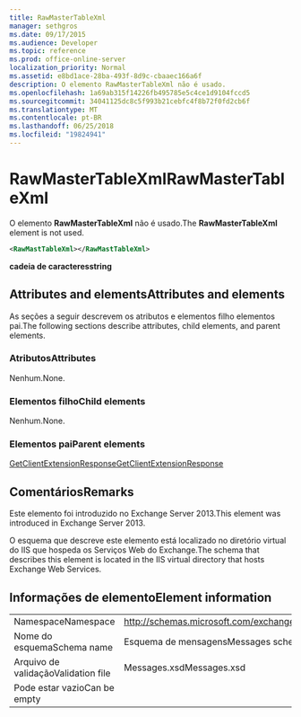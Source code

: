 ```yaml
---
title: RawMasterTableXml
manager: sethgros
ms.date: 09/17/2015
ms.audience: Developer
ms.topic: reference
ms.prod: office-online-server
localization_priority: Normal
ms.assetid: e8bd1ace-28ba-493f-8d9c-cbaaec166a6f
description: O elemento RawMasterTableXml não é usado.
ms.openlocfilehash: 1a69ab315f14226fb495785e5c4ce1d9104fccd5
ms.sourcegitcommit: 34041125dc8c5f993b21cebfc4f8b72f0fd2cb6f
ms.translationtype: MT
ms.contentlocale: pt-BR
ms.lasthandoff: 06/25/2018
ms.locfileid: "19824941"
---
```

# <a name="rawmastertablexml"></a><span data-ttu-id="e0ba4-103">RawMasterTableXml</span><span class="sxs-lookup"><span data-stu-id="e0ba4-103">RawMasterTableXml</span></span>

<span data-ttu-id="e0ba4-104">O elemento **RawMasterTableXml** não é usado.</span><span class="sxs-lookup"><span data-stu-id="e0ba4-104">The **RawMasterTableXml** element is not used.</span></span> 
  
```XML
<RawMastTableXml></RawMastTableXml>
```

 <span data-ttu-id="e0ba4-105">**cadeia de caracteres**</span><span class="sxs-lookup"><span data-stu-id="e0ba4-105">**string**</span></span>
## <a name="attributes-and-elements"></a><span data-ttu-id="e0ba4-106">Attributes and elements</span><span class="sxs-lookup"><span data-stu-id="e0ba4-106">Attributes and elements</span></span>

<span data-ttu-id="e0ba4-107">As seções a seguir descrevem os atributos e elementos filho elementos pai.</span><span class="sxs-lookup"><span data-stu-id="e0ba4-107">The following sections describe attributes, child elements, and parent elements.</span></span>
  
### <a name="attributes"></a><span data-ttu-id="e0ba4-108">Atributos</span><span class="sxs-lookup"><span data-stu-id="e0ba4-108">Attributes</span></span>

<span data-ttu-id="e0ba4-109">Nenhum.</span><span class="sxs-lookup"><span data-stu-id="e0ba4-109">None.</span></span>
  
### <a name="child-elements"></a><span data-ttu-id="e0ba4-110">Elementos filho</span><span class="sxs-lookup"><span data-stu-id="e0ba4-110">Child elements</span></span>

<span data-ttu-id="e0ba4-111">Nenhum.</span><span class="sxs-lookup"><span data-stu-id="e0ba4-111">None.</span></span>
  
### <a name="parent-elements"></a><span data-ttu-id="e0ba4-112">Elementos pai</span><span class="sxs-lookup"><span data-stu-id="e0ba4-112">Parent elements</span></span>

[<span data-ttu-id="e0ba4-113">GetClientExtensionResponse</span><span class="sxs-lookup"><span data-stu-id="e0ba4-113">GetClientExtensionResponse</span></span>](getclientextensionresponse.md)
  
## <a name="remarks"></a><span data-ttu-id="e0ba4-114">Comentários</span><span class="sxs-lookup"><span data-stu-id="e0ba4-114">Remarks</span></span>

<span data-ttu-id="e0ba4-115">Este elemento foi introduzido no Exchange Server 2013.</span><span class="sxs-lookup"><span data-stu-id="e0ba4-115">This element was introduced in Exchange Server 2013.</span></span>
  
<span data-ttu-id="e0ba4-116">O esquema que descreve este elemento está localizado no diretório virtual do IIS que hospeda os Serviços Web do Exchange.</span><span class="sxs-lookup"><span data-stu-id="e0ba4-116">The schema that describes this element is located in the IIS virtual directory that hosts Exchange Web Services.</span></span>
  
## <a name="element-information"></a><span data-ttu-id="e0ba4-117">Informações de elemento</span><span class="sxs-lookup"><span data-stu-id="e0ba4-117">Element information</span></span>

|||
|:-----|:-----|
|<span data-ttu-id="e0ba4-118">Namespace</span><span class="sxs-lookup"><span data-stu-id="e0ba4-118">Namespace</span></span>  <br/> |http://schemas.microsoft.com/exchange/services/2006/messages  <br/> |
|<span data-ttu-id="e0ba4-119">Nome do esquema</span><span class="sxs-lookup"><span data-stu-id="e0ba4-119">Schema name</span></span>  <br/> |<span data-ttu-id="e0ba4-120">Esquema de mensagens</span><span class="sxs-lookup"><span data-stu-id="e0ba4-120">Messages schema</span></span>  <br/> |
|<span data-ttu-id="e0ba4-121">Arquivo de validação</span><span class="sxs-lookup"><span data-stu-id="e0ba4-121">Validation file</span></span>  <br/> |<span data-ttu-id="e0ba4-122">Messages.xsd</span><span class="sxs-lookup"><span data-stu-id="e0ba4-122">Messages.xsd</span></span>  <br/> |
|<span data-ttu-id="e0ba4-123">Pode estar vazio</span><span class="sxs-lookup"><span data-stu-id="e0ba4-123">Can be empty</span></span>  <br/> ||
   

